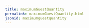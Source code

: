 ```yaml
---
title: maximumGuestQuantity
permalink: maximumGuestQuantity.html
jsonid: maximumguestquantity
---
```

